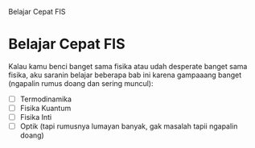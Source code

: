 Belajar Cepat FIS

# Belajar Cepat FIS
Kalau kamu benci banget sama fisika atau udah desperate banget sama fisika, aku saranin belajar beberapa bab ini karena gampaaang banget (ngapalin rumus doang dan sering muncul):
- [ ]  Termodinamika
- [ ]  Fisika Kuantum 
- [ ]  Fisika Inti
- [ ]  Optik (tapi rumusnya lumayan banyak, gak masalah tapii ngapalin doang)
